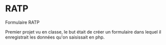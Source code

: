 # RATP
Formulaire RATP

Premier projet vu en classe, le but était de créer un formulaire dans lequel il enregistrait les données qu'on saisissait en php.
